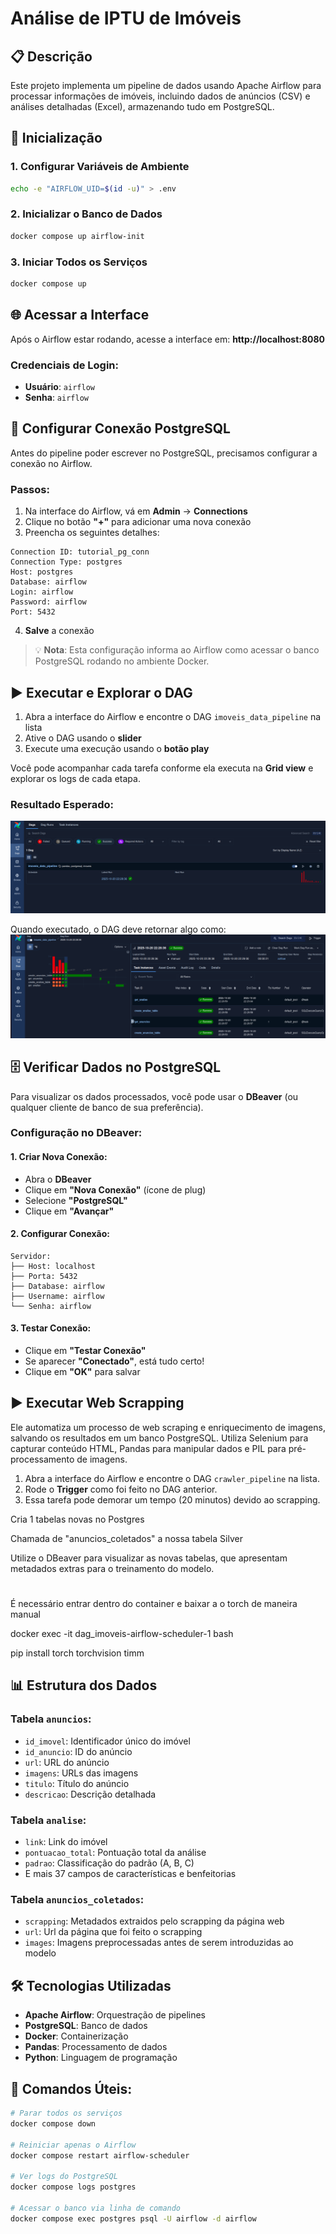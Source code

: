 # Análise de IPTU de Imóveis

## 📋 Descrição

Este projeto implementa um pipeline de dados usando Apache Airflow para processar informações de imóveis, incluindo dados de anúncios (CSV) e análises detalhadas (Excel), armazenando tudo em PostgreSQL.

## 🚀 Inicialização

### 1. Configurar Variáveis de Ambiente

```bash
echo -e "AIRFLOW_UID=$(id -u)" > .env
```

### 2. Inicializar o Banco de Dados

```bash
docker compose up airflow-init
```

### 3. Iniciar Todos os Serviços

```bash
docker compose up
```

## 🌐 Acessar a Interface

Após o Airflow estar rodando, acesse a interface em: **http://localhost:8080**

### Credenciais de Login:
- **Usuário**: `airflow`
- **Senha**: `airflow`

## 🔗 Configurar Conexão PostgreSQL

Antes do pipeline poder escrever no PostgreSQL, precisamos configurar a conexão no Airflow.

### Passos:
1. Na interface do Airflow, vá em **Admin** → **Connections**
2. Clique no botão **"+"** para adicionar uma nova conexão
3. Preencha os seguintes detalhes:

```
Connection ID: tutorial_pg_conn
Connection Type: postgres
Host: postgres
Database: airflow
Login: airflow
Password: airflow
Port: 5432
```

4. **Salve** a conexão

> 💡 **Nota**: Esta configuração informa ao Airflow como acessar o banco PostgreSQL rodando no ambiente Docker.

## ▶️ Executar e Explorar o DAG

1. Abra a interface do Airflow e encontre o DAG `imoveis_data_pipeline` na lista
2. Ative o DAG usando o **slider**
3. Execute uma execução usando o **botão play**

Você pode acompanhar cada tarefa conforme ela executa na **Grid view** e explorar os logs de cada etapa.

### Resultado Esperado:
![Execução do DAG](image/README/1761010528450.png)

Quando executado, o DAG deve retornar algo como:
![Resultado da Execução](image/README/1761010557279.png)

## 🗄️ Verificar Dados no PostgreSQL

Para visualizar os dados processados, você pode usar o **DBeaver** (ou qualquer cliente de banco de sua preferência).

### Configuração no DBeaver:

#### 1. Criar Nova Conexão:
- Abra o **DBeaver**
- Clique em **"Nova Conexão"** (ícone de plug)
- Selecione **"PostgreSQL"**
- Clique em **"Avançar"**

#### 2. Configurar Conexão:
```
Servidor:
├── Host: localhost
├── Porta: 5432
├── Database: airflow
├── Username: airflow
└── Senha: airflow
```

#### 3. Testar Conexão:
- Clique em **"Testar Conexão"**
- Se aparecer **"Conectado"**, está tudo certo!
- Clique em **"OK"** para salvar

## ▶️ Executar Web Scrapping

Ele automatiza um processo de web scraping e enriquecimento de imagens, salvando os resultados em um banco PostgreSQL.
Utiliza Selenium para capturar conteúdo HTML, Pandas para manipular dados e PIL para pré-processamento de imagens.

1. Abra a interface do Airflow e encontre o DAG `crawler_pipeline` na lista.
2. Rode o **Trigger** como foi feito no DAG anterior.
3. Essa tarefa pode demorar um tempo (20 minutos) devido ao scrapping.

Cria 1 tabelas novas no Postgres

Chamada de "anuncios_coletados" a nossa tabela Silver

Utilize o DBeaver para visualizar as novas tabelas, que apresentam metadados extras para o treinamento do modelo.

# 

É necessário entrar dentro do container e baixar a o torch de maneira manual

docker exec -it dag_imoveis-airflow-scheduler-1 bash    

pip install torch torchvision timm


## 📊 Estrutura dos Dados

### Tabela `anuncios`:
- `id_imovel`: Identificador único do imóvel
- `id_anuncio`: ID do anúncio
- `url`: URL do anúncio
- `imagens`: URLs das imagens
- `titulo`: Título do anúncio
- `descricao`: Descrição detalhada

### Tabela `analise`:
- `link`: Link do imóvel
- `pontuacao_total`: Pontuação total da análise
- `padrao`: Classificação do padrão (A, B, C)
- E mais 37 campos de características e benfeitorias

### Tabela `anuncios_coletados`:
- `scrapping`: Metadados extraidos pelo scrapping da página web
- `url`: Url da página que foi feito o scrapping
- `images`: Imagens preprocessadas antes de serem introduzidas ao modelo

## 🛠️ Tecnologias Utilizadas

- **Apache Airflow**: Orquestração de pipelines
- **PostgreSQL**: Banco de dados
- **Docker**: Containerização
- **Pandas**: Processamento de dados
- **Python**: Linguagem de programação

## 📝 Comandos Úteis:

```bash
# Parar todos os serviços
docker compose down

# Reiniciar apenas o Airflow
docker compose restart airflow-scheduler

# Ver logs do PostgreSQL
docker compose logs postgres

# Acessar o banco via linha de comando
docker compose exec postgres psql -U airflow -d airflow
```
